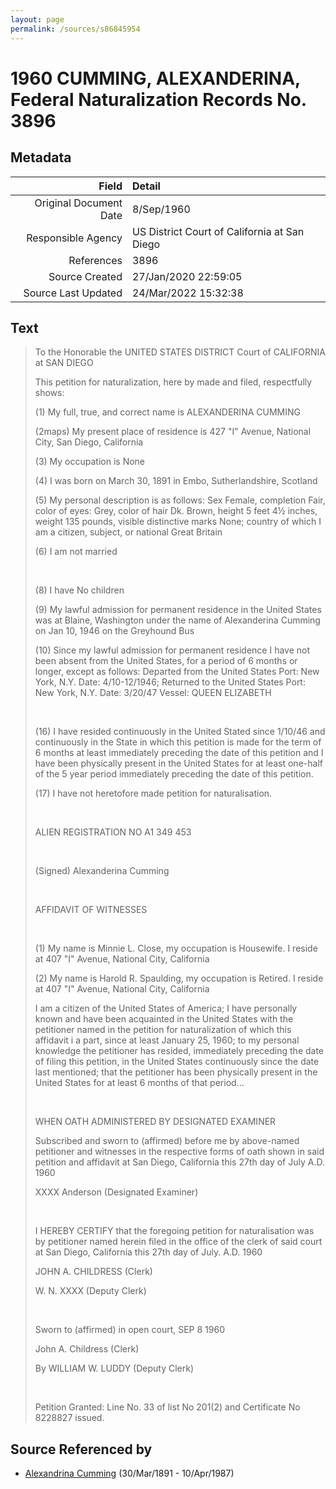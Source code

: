 ```yaml
---
layout: page
permalink: /sources/s86845954
---
```


# 1960 CUMMING, ALEXANDERINA, Federal Naturalization Records No. 3896

## Metadata
Field | Detail
---:|:---
Original Document Date | 8/Sep/1960
Responsible Agency | US District Court of California at San Diego
References | 3896
Source Created | 27/Jan/2020 22:59:05
Source Last Updated | 24/Mar/2022 15:32:38

## Text

> To the Honorable the UNITED STATES DISTRICT Court of CALIFORNIA at SAN DIEGO
>
> This petition for naturalization, here by made and filed, respectfully shows:
>
> (1) My full, true, and correct name is ALEXANDERINA CUMMING
>
> (2maps) My present place of residence is 427 "I" Avenue, National City, San Diego, California
>
> (3) My occupation is None
>
> (4) I was born on March 30, 1891 in Embo, Sutherlandshire, Scotland
>
> (5) My personal description is as follows: Sex Female, completion Fair, color of eyes: Grey, color of hair Dk. Brown, height 5 feet 4½  inches, weight 135 pounds, visible distinctive marks None; country of which I am a citizen, subject, or national Great Britain
>
> (6) I am not married
>
> <br/>
>
> (8) I have No children
>
> (9) My lawful admission for permanent residence in the United States was at Blaine, Washington under the name of Alexanderina Cumming on Jan 10, 1946 on the Greyhound Bus
>
> (10) Since my lawful admission for permanent residence I have not been absent from the United States, for a period of 6 months or longer, except as follows: Departed from the United States Port: New York, N.Y. Date: 4/10-12/1946; Returned to the United States Port: New York, N.Y. Date: 3/20/47 Vessel: QUEEN ELIZABETH
>
> <br/>
>
> (16) I have resided continuously in the United Stated since 1/10/46 and continuously in the State in which this petition is made for the term of 6 months at least immediately preceding the date of this petition and I have been physically present in the United States for at least one-half of the 5 year period immediately preceding the date of this petition.
>
> (17) I have not heretofore made petition for naturalisation.
>
> <br/>
>
> ALIEN REGISTRATION NO A1 349 453
>
> <br/>
>
> (Signed) Alexanderina Cumming
>
> <br/>
>
> AFFIDAVIT OF WITNESSES
>
> <br/>
>
> (1) My name is Minnie L. Close, my occupation is Housewife. I reside at 407 "I" Avenue, National City, California
>
> (2) My name is Harold R. Spaulding, my occupation is Retired. I reside at 407 "I" Avenue, National City, California
>
> I am a citizen of the United States of America; I have personally known and have been acquainted in the United States with the petitioner named in the petition for naturalization of which this affidavit i a part, since at least January 25, 1960; to my personal knowledge the petitioner has resided, immediately preceding the date of filing this petition, in the United States continuously since the date last mentioned; that the petitioner has been physically present in the United States for at least 6 months of that period...
>
> <br/>
>
> WHEN OATH ADMINISTERED BY DESIGNATED EXAMINER
>
> Subscribed and sworn to (affirmed) before me by above-named petitioner and witnesses in the respective forms of oath shown in said petition and affidavit at San Diego, California this 27th day of July A.D. 1960
>
> XXXX Anderson (Designated Examiner)
>
> <br/>
>
> I HEREBY CERTIFY that the foregoing petition for naturalisation was by petitioner named herein filed in the office of the clerk of said court at San Diego, California this 27th day of July. A.D. 1960
>
> JOHN A. CHILDRESS (Clerk)
>
> W. N. XXXX (Deputy Clerk)
>
> <br/>
>
> Sworn to (affirmed) in open court, SEP 8 1960
>
> John A. Childress (Clerk)
>
> By WILLIAM W. LUDDY (Deputy Clerk)
>
> <br/>
>
> Petition Granted: Line No. 33 of list No 201(2) and Certificate No 8228827 issued.
>

## Source Referenced by

* [Alexandrina Cumming](../people/@57186713@-alexandrina-cumming-b1891-3-30-d1987-4-10.md) (30/Mar/1891 - 10/Apr/1987)
